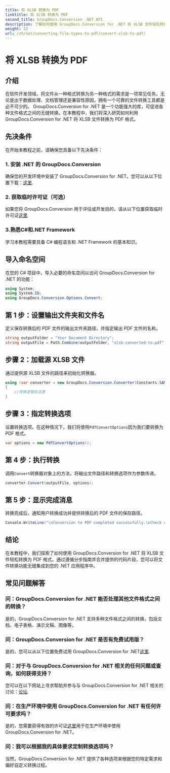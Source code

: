 ```yaml
---
title: 将 XLSB 转换为 PDF
linktitle: 将 XLSB 转换为 PDF
second_title: GroupDocs.Conversion .NET API
description: 了解如何使用 GroupDocs.Conversion for .NET 将 XLSB 文件轻松转换为 PDF。请遵循我们的分步指南。
weight: 22
url: /zh/net/converting-file-types-to-pdf/convert-xlsb-to-pdf/
---
```


# 将 XLSB 转换为 PDF

## 介绍
在软件开发领域，将文件从一种格式转换为另一种格式的需求是一项常见任务。无论是出于数据处理、文档管理还是兼容性原因，拥有一个可靠的文件转换工具都是必不可少的。 GroupDocs.Conversion for .NET 是一个功能强大的库，可促进各种文件格式之间的无缝转换。在本教程中，我们将深入研究如何利用 GroupDocs.Conversion for .NET 将 XLSB 文件转换为 PDF 格式。
## 先决条件
在开始本教程之前，请确保您具备以下先决条件：
### 1. 安装 .NET 的 GroupDocs.Conversion
确保您的开发环境中安装了 GroupDocs.Conversion for .NET。您可以从以下位置下载：[这里](https://releases.groupdocs.com/conversion/net/).
### 2. 获取临时许可证（可选）
如果您将 GroupDocs.Conversion 用于评估或开发目的，请从以下位置获取临时许可证[这里](https://purchase.groupdocs.com/temporary-license/).
### 3.熟悉C#和.NET Framework
学习本教程需要具备 C# 编程语言和 .NET Framework 的基本知识。

## 导入命名空间
在您的 C# 项目中，导入必要的命名空间以访问 GroupDocs.Conversion for .NET 的功能：
```csharp
using System;
using System.IO;
using GroupDocs.Conversion.Options.Convert;
```

## 第 1 步：设置输出文件夹和文件名
定义保存转换后的 PDF 文件的输出文件夹路径，并指定输出 PDF 文件的名称。
```csharp
string outputFolder = "Your Document Directory";
string outputFile = Path.Combine(outputFolder, "xlsb-converted-to.pdf");
```
## 步骤 2：加载源 XLSB 文件
通过提供源 XLSB 文件的路径来初始化转换器。
```csharp
using (var converter = new GroupDocs.Conversion.Converter(Constants.SAMPLE_XLSB))
{
    //转换逻辑在这里
}
```
## 步骤 3：指定转换选项
设置转换选项。在这种情况下，我们将使用`PdfConvertOptions`因为我们要转换为 PDF 格式。
```csharp
var options = new PdfConvertOptions();
```
## 第 4 步：执行转换
调用`Convert`转换器对象上的方法，将输出文件路径和转换选项作为参数传递。
```csharp
converter.Convert(outputFile, options);
```
## 第 5 步：显示完成消息
转换完成后，通知用户转换成功并提供转换后的 PDF 文件的保存路径。
```csharp
Console.WriteLine("\nConversion to PDF completed successfully.\nCheck output in {0}", outputFolder);
```

## 结论
在本教程中，我们探索了如何使用 GroupDocs.Conversion for .NET 将 XLSB 文件轻松转换为 PDF 格式。通过遵循分步指南并合并提供的代码片段，您可以将文件转换功能无缝集成到您的 .NET 应用程序中。
## 常见问题解答
### 问：GroupDocs.Conversion for .NET 能否处理其他文件格式之间的转换？
是的，GroupDocs.Conversion for .NET 支持多种文件格式之间的转换，包括文档、电子表格、演示文稿、图像等。
### 问：GroupDocs.Conversion for .NET 是否有免费试用版？
是的，您可以从以下位置免费试用 GroupDocs.Conversion for .NET[这里](https://releases.groupdocs.com/).
### 问：对于与 GroupDocs.Conversion for .NET 相关的任何问题或查询，如何获得支持？
您可以在以下网站上寻求帮助并参与与 GroupDocs.Conversion for .NET 相关的讨论：[论坛](https://forum.groupdocs.com/c/conversion/11).
### 问：在生产环境中使用 GroupDocs.Conversion for .NET 有任何许可要求吗？
是的，您需要获得有效的许可证[这里](https://purchase.groupdocs.com/buy)用于在生产环境中使用 GroupDocs.Conversion for .NET。
### 问：我可以根据我的具体要求定制转换选项吗？
当然，GroupDocs.Conversion for .NET 提供了各种选项来根据您的特定需求和偏好自定义转换过程。